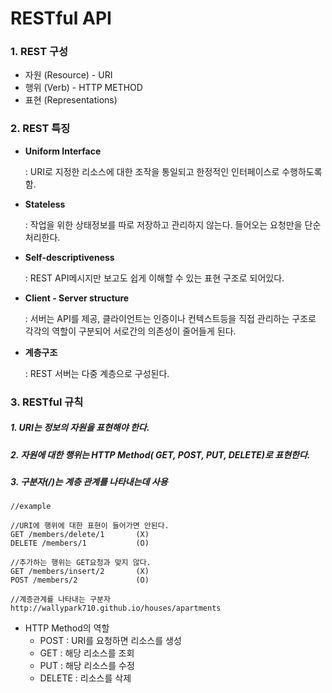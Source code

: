 # RESTful API

### 1. REST 구성

- 자원 (Resource) - URI
- 행위 (Verb) - HTTP METHOD
- 표현 (Representations)



### 2. REST 특징

- **Uniform Interface**

  : URI로 지정한 리소스에 대한 조작을 통일되고 한정적인 인터페이스로 수행하도록 함.

- **Stateless**

  : 작업을 위한 상태정보를 따로 저장하고 관리하지 않는다. 들어오는 요청만을 단순처리한다.

- **Self-descriptiveness**

  : REST API메시지만 보고도 쉽게 이해할 수 있는 표현 구조로 되어있다.

- **Client - Server structure**

  : 서버는 API를 제공, 클라이언트는 인증이나 컨텍스트등을 직접 관리하는 구조로 각각의 역할이 구분되어 서로간의 의존성이 줄어들게 된다.

- **계층구조**

  : REST 서버는 다중 계층으로 구성된다.



### 3. RESTful 규칙

##### 1. URI는 정보의 자원을 표현해야 한다.

##### 2. 자원에 대한 행위는 HTTP Method( GET, POST, PUT, DELETE)로 표현한다.

##### 3. 구분자(/)는 계층 관계를 나타내는데 사용

```text
//example

//URI에 행위에 대한 표현이 들어가면 안된다.
GET /members/delete/1		(X)
DELETE /members/1			(O)

//추가하는 행위는 GET요청과 맞지 않다.
GET /members/insert/2		(X)
POST /members/2				(O)

//계층관계를 나타내는 구분자
http://wallypark710.github.io/houses/apartments
```



* HTTP Method의 역할
  - POST : URI를 요청하면 리소스를 생성
  - GET : 해당 리소스를 조회
  - PUT : 해당 리소스를 수정
  - DELETE : 리소스를 삭제